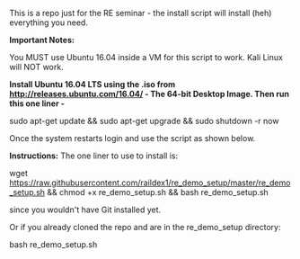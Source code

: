 This is a repo just for the RE seminar - the install script will install 
(heh) everything you need.

**Important Notes:**

You MUST use Ubuntu 16.04 inside a VM for this script to work. 
Kali Linux will NOT work.

**Install Ubuntu 16.04 LTS using the .iso from http://releases.ubuntu.com/16.04/ - The 64-bit Desktop Image. 
Then run this one liner -**

sudo apt-get update && sudo apt-get upgrade && sudo shutdown -r now

Once the system restarts login and use the script as shown below.


**Instructions:**
The one liner to use to install is:

wget https://raw.githubusercontent.com/raildex1/re_demo_setup/master/re_demo_setup.sh && chmod +x re_demo_setup.sh && bash re_demo_setup.sh

since you wouldn't have Git installed yet.

Or if you already cloned the repo and are in the re_demo_setup 
directory:

bash re_demo_setup.sh

